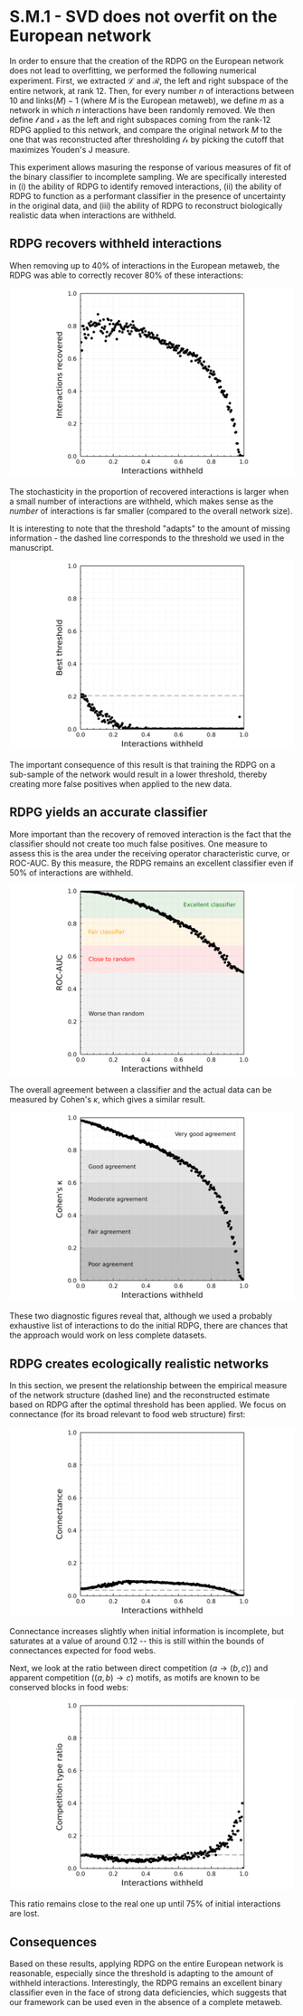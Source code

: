# S.M.1 - SVD does not overfit on the European network

In order to ensure that the creation of the RDPG on the European network does
not lead to overfitting, we performed the following numerical experiment. First,
we extracted $\mathcal{L}$ and $\mathcal{R}$, the left and right subspace of the
entire network, at rank 12. Then, for every number $n$ of interactions between
10 and $\text{links}(M)-1$ (where $M$ is the European metaweb), we define $m$ as
a network in which $n$ interactions have been randomly removed. We then define
$\mathcal{l}$ and $\mathcal{r}$ as the left and right subspaces coming from the
rank-12 RDPG applied to this network, and compare the original network $M$ to
the one that was reconstructed after thresholding $\mathcal{l}\mathcal{r}$ by
picking the cutoff that maximizes Youden's J measure.

This experiment allows masuring the response of various  measures of fit of the
binary classifier to incomplete sampling. We are specifically interested in (i)
the ability of RDPG to identify removed interactions, (ii) the ability of RDPG
to function as a performant classifier in the presence of uncertainty in the
original data, and (iii) the ability of RDPG to reconstruct biologically
realistic data when interactions are withheld.

## RDPG recovers withheld interactions

When removing up to 40% of interactions in the European metaweb, the RDPG was
able to correctly recover 80% of these interactions:

![](./figures/supplementary/sensibility_recovery.png)

The stochasticity in the proportion of recovered interactions is larger when a
small number of interactions are withheld, which makes sense as the *number* of
interactions is far smaller (compared to the overall network size).

It is interesting to note that the threshold "adapts" to the amount of missing
information - the dashed line corresponds to the threshold we used in the
manuscript.

![](./figures/supplementary/sensibility_threshold.png)

The important consequence of this result is that training the RDPG on a
sub-sample of the network would result in a lower threshold, thereby creating
more false positives when applied to the new data.

## RDPG yields an accurate classifier

More important than the recovery of removed interaction is the fact that the
classifier should not create too much false positives. One measure to assess
this is the area under the receiving operator characteristic curve, or ROC-AUC.
By this measure, the RDPG remains an excellent classifier even if 50% of
interactions are withheld.

![](./figures/supplementary/sensibility_rocauc.png)

The overall agreement between a classifier and the actual data can be measured by Cohen's $\kappa$, which gives a similar result.

![](./figures/supplementary/sensibility_kappa.png)

These two diagnostic figures reveal that, although we used a probably exhaustive
list of interactions to do the initial RDPG, there are chances that the approach
would work on less complete datasets.

## RDPG creates ecologically realistic networks

In this section, we present the relationship between the empirical measure of the network structure (dashed line) and the reconstructed estimate based on RDPG after the optimal threshold has been applied. We focus on connectance (for its broad relevant to food web structure) first:

![](./figures/supplementary/sensibility_connectance.png)

Connectance increases slightly when initial information is incomplete, but
saturates at a value of around 0.12 -- this is still within the bounds of
connectances expected for food webs.

Next, we look at the ratio between direct competition ($a \rightarrow (b,c)$)
and apparent competition ($(a,b) \rightarrow c$) motifs, as motifs are known to be conserved blocks in food webs:

![](./figures/supplementary/sensibility_motifs.png)

This ratio remains close to the real one up until 75% of initial interactions
are lost.

## Consequences

Based on these results, applying RDPG on the entire European network is
reasonable, especially since the threshold is adapting to the amount of withheld
interactions. Interestingly, the RDPG remains an excellent binary classifier
even in the face of strong data deficiencies, which suggests that our framework
can be used even in the absence of a complete metaweb.